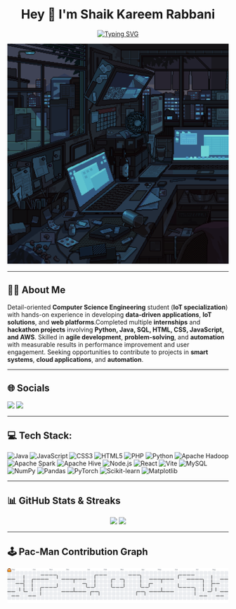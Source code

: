 <h1 align="center">Hey 👋 I'm Shaik Kareem Rabbani</h1>

<p align="center">
  <a href="https://git.io/typing-svg">
    <img src="https://readme-typing-svg.demolab.com?font=Fira+Code&pause=1000&width=435&lines=Hey+There+!+I'm+Shaik+Kareem+Rabbani;Passionate+About+AI%2C+IoT+%26+Web+Development;Always+Learning%2C+Always+Building+%F0%9F%9A%80" alt="Typing SVG" />
  </a>
</p>

<p align="center">
  <img src="https://raw.githubusercontent.com/skRabbani555/skRabbani555/main/assets/download.gif" width="600" height="500" alt="Glowing tech desk coding banner" />
</p>



---

## 🧑‍💻 About Me  

Detail-oriented **Computer Science Engineering** student (**IoT specialization**) with hands-on experience in developing **data-driven applications**, **IoT solutions**, and **web platforms**.Completed multiple **internships** and **hackathon projects** involving **Python, Java, SQL, HTML, CSS, JavaScript, and AWS**. Skilled in **agile development**, **problem-solving**, and **automation** with measurable results in performance improvement and user engagement.  Seeking opportunities to contribute to projects in **smart systems**, **cloud applications**, and **automation**.  

---

## 🌐 Socials  

<p>
  <a href="https://www.linkedin.com/in/shaik-kareem-rabbani-45035724b/"><img src="https://img.shields.io/badge/LinkedIn-0077B5?logo=linkedin&logoColor=white&style=for-the-badge" /></a>
  <a href="mailto:kareemrabbaniskr@gmail.com"><img src="https://img.shields.io/badge/Email-D14836?logo=gmail&logoColor=white&style=for-the-badge" /></a>
</p>


---

## 💻 Tech Stack:

![Java](https://img.shields.io/badge/Java-ED8B00?style=for-the-badge&logo=java&logoColor=white)
![JavaScript](https://img.shields.io/badge/JavaScript-323330?style=for-the-badge&logo=javascript&logoColor=F7DF1E)
![CSS3](https://img.shields.io/badge/CSS3-1572B6?style=for-the-badge&logo=css3&logoColor=white)
![HTML5](https://img.shields.io/badge/HTML5-E34F26?style=for-the-badge&logo=html5&logoColor=white)
![PHP](https://img.shields.io/badge/PHP-777BB4?style=for-the-badge&logo=php&logoColor=white)
![Python](https://img.shields.io/badge/Python-3776AB?style=for-the-badge&logo=python&logoColor=white)
![Apache Hadoop](https://img.shields.io/badge/Apache%20Hadoop-66CCFF?style=for-the-badge&logo=apachehadoop&logoColor=black)
![Apache Spark](https://img.shields.io/badge/Apache%20Spark-E25A1C?style=for-the-badge&logo=apachespark&logoColor=white)
![Apache Hive](https://img.shields.io/badge/Apache%20Hive-FDEE21?style=for-the-badge&logo=apachehive&logoColor=black)
![Node.js](https://img.shields.io/badge/Node.js-339933?style=for-the-badge&logo=nodedotjs&logoColor=white)
![React](https://img.shields.io/badge/React-20232A?style=for-the-badge&logo=react&logoColor=61DAFB)
![Vite](https://img.shields.io/badge/Vite-646CFF?style=for-the-badge&logo=vite&logoColor=white)
![MySQL](https://img.shields.io/badge/MySQL-005C84?style=for-the-badge&logo=mysql&logoColor=white)
![NumPy](https://img.shields.io/badge/Numpy-013243?style=for-the-badge&logo=numpy&logoColor=white)
![Pandas](https://img.shields.io/badge/Pandas-150458?style=for-the-badge&logo=pandas&logoColor=white)
![PyTorch](https://img.shields.io/badge/PyTorch-EE4C2C?style=for-the-badge&logo=pytorch&logoColor=white)
![Scikit-learn](https://img.shields.io/badge/Scikit--learn-F7931E?style=for-the-badge&logo=scikit-learn&logoColor=white)
![Matplotlib](https://img.shields.io/badge/Matplotlib-ffffff?style=for-the-badge&logo=matplotlib&logoColor=black)

---

## 📊 GitHub Stats & Streaks  

<p align="center">
  <img src="https://streak-stats.demolab.com?user=skRabbani555&theme=dracula&hide_border=false&border_radius=5" height="150" />
  <img src="https://github-profile-trophy.vercel.app?username=skRabbani555&theme=dracula&margin-w=8&margin-h=8&no-bg=false&no-frame=false" height="150" />
</p>

---

## 🕹 Pac-Man Contribution Graph  

<picture>
  <source media="(prefers-color-scheme: dark)" srcset="https://raw.githubusercontent.com/skRabbani555/skRabbani555/output/pacman-contribution-graph-dark.svg">
  <source media="(prefers-color-scheme: light)" srcset="https://raw.githubusercontent.com/skRabbani555/skRabbani555/output/pacman-contribution-graph.svg">
  <img alt="pacman contribution graph" src="https://raw.githubusercontent.com/skRabbani555/skRabbani555/output/pacman-contribution-graph.svg">
</picture>
